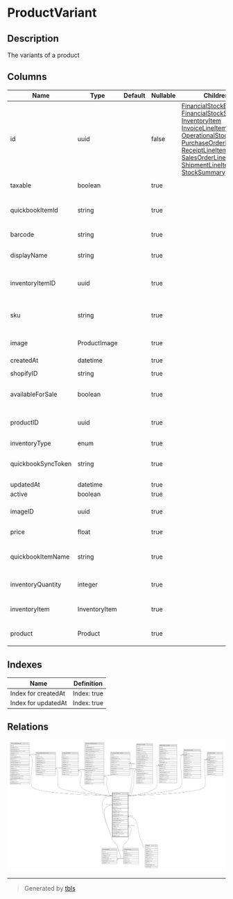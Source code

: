 # ProductVariant

## Description

The variants of a product

## Columns

| Name | Type | Default | Nullable | Children | Parents | Comment |
| ---- | ---- | ------- | -------- | -------- | ------- | ------- |
| id | uuid |  | false | [FinancialStockEvent](FinancialStockEvent.md) [FinancialStockSummary](FinancialStockSummary.md) [InventoryItem](InventoryItem.md) [InvoiceLineItem](InvoiceLineItem.md) [OperationalStockEvent](OperationalStockEvent.md) [PurchaseOrderLineItem](PurchaseOrderLineItem.md) [ReceiptLineItem](ReceiptLineItem.md) [SalesOrderLineItem](SalesOrderLineItem.md) [ShipmentLineItem](ShipmentLineItem.md) [StockSummary](StockSummary.md) |  |  |
| taxable | boolean |  | true |  |  | Is the product taxable |
| quickbookItemId | string |  | true |  |  | The quickbook item ID of the product |
| barcode | string |  | true |  |  | The barcode of the product |
| displayName | string |  | true |  |  | The display name of the product |
| inventoryItemID | uuid |  | true |  | [InventoryItem](InventoryItem.md) | The inventory item ID of the product deprecated |
| sku | string |  | true |  |  | The sku(Stock Keeping Unit) of the product |
| image | ProductImage |  | true |  | [ProductImage](ProductImage.md) | The image of the product variant |
| createdAt | datetime |  | true |  |  | createdAt |
| shopifyID | string |  | true |  |  | Shopify product ID |
| availableForSale | boolean |  | true |  |  | Is the product available for sale |
| productID | uuid |  | true |  | [Product](Product.md) | The product ID of the product variant |
| inventoryType | enum |  | true |  |  | inventoryType |
| quickbookSyncToken | string |  | true |  |  | The quickbook sync token of the product |
| updatedAt | datetime |  | true |  |  | updatedAt |
| active | boolean |  | true |  |  | active |
| imageID | uuid |  | true |  | [ProductImage](ProductImage.md) | The image of the product variant |
| price | float |  | true |  |  | The price of the product |
| quickbookItemName | string |  | true |  |  | The quickbook item name of the product |
| inventoryQuantity | integer |  | true |  |  | The inventory quantity of the product |
| inventoryItem | InventoryItem |  | true |  | [InventoryItem](InventoryItem.md) | The inventory item of the product |
| product | Product |  | true |  | [Product](Product.md) | The product of the product variant |

## Indexes

| Name | Definition |
| ---- | ---------- |
| Index for createdAt | Index: true |
| Index for updatedAt | Index: true |

## Relations

![er](ProductVariant.svg)

---

> Generated by [tbls](https://github.com/k1LoW/tbls)

